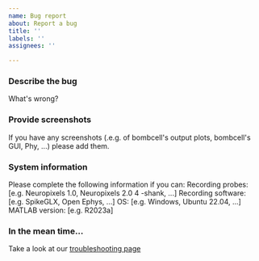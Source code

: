 ```yaml
---
name: Bug report
about: Report a bug
title: ''
labels: ''
assignees: ''

---
```


### Describe the bug 
What's wrong? 

### Provide screenshots
If you have any screenshots (.e.g. of bombcell's output plots, bombcell's GUI, Phy, ...) please add them. 

### System information
Please complete the following information if you can:
Recording probes: [e.g. Neuropixels 1.0,  Neuropixels 2.0 4 -shank, ...]
Recording software: [e.g. SpikeGLX, Open Ephys, ...]
OS: [e.g. Windows, Ubuntu 22.04, ...]
MATLAB version: [e.g. R2023a]

### In the mean time...
Take a look at our [troubleshooting page](https://github.com/Julie-Fabre/bombcell/wiki/Troubleshooting)
